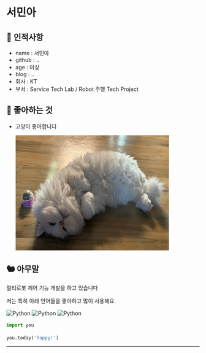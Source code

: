 # 서민아

## 🥸 인적사항

- name : 서민아
- github : ..
- age : 미상
- blog : ..
- 회사 : KT
- 부서 : Service Tech Lab / Robot 주행 Tech Project

## 🥕 좋아하는 것
    
- 고양이 좋아합니다

    <img src="./imgs/cculung.png" width="400px" height="300px" title="colored" alt="cculung"></img><br/>

## 🐿 아무말

멀티로봇 제어 기능 개발을 하고 있습니다

저는 특히 아래 언어들을 좋아하고 많이 사용해요.

![Python](https://img.shields.io/badge/python-3670A0?style=for-the-badge&logo=python&logoColor=ffdd54)
![Python](https://img.shields.io/badge/python-3670A0?style=for-the-badge&logo=python&logoColor=ffdd54)
![Python](https://img.shields.io/badge/python-3670A0?style=for-the-badge&logo=python&logoColor=ffdd54)

```python
import you

you.today('happy!')
```

---
